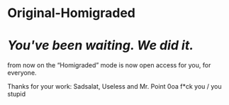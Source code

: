 # Original-Homigraded
# _You've been waiting. We did it._ 
from now on the “Homigraded” mode is now open access for you, for everyone.


Thanks for your work: Sadsalat, Useless and Mr. Point
0oa f*ck you / you stupid